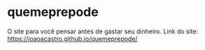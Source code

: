 # quemeprepode
O site para você pensar antes de gastar seu dinheiro.
Link do site: https://joaoacastro.github.io/quemeprepode/
